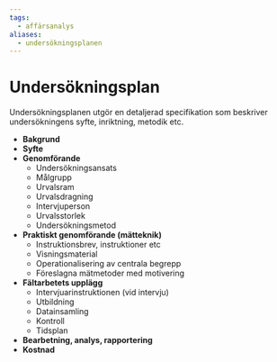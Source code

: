 ```yaml
---
tags:
  - affärsanalys
aliases:
  - undersökningsplanen
---
```

# Undersökningsplan
Undersökningsplanen utgör en detaljerad specifikation som beskriver undersökningens syfte, inriktning, metodik etc. 

- **Bakgrund** 
- **Syfte** 
- **Genomförande** 
	- Undersökningsansats 
	- Målgrupp 
	- Urvalsram 
	- Urvalsdragning 
	- Intervjuperson 
	- Urvalsstorlek 
	- Undersökningsmetod 
- **Praktiskt genomförande (mätteknik)** 
	- Instruktionsbrev, instruktioner etc 
	- Visningsmaterial 
	- Operationalisering av centrala begrepp 
	- Föreslagna mätmetoder med motivering 
- **Fältarbetets upplägg** 
	- Intervjuarinstruktionen (vid intervju) 
	- Utbildning 
	- Datainsamling 
	- Kontroll 
	- Tidsplan 
- **Bearbetning, analys, rapportering** 
- **Kostnad**